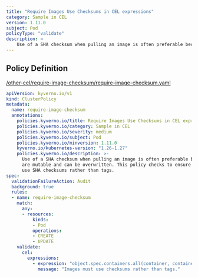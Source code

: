 ```yaml
---
title: "Require Images Use Checksums in CEL expressions"
category: Sample in CEL
version: 1.11.0
subject: Pod
policyType: "validate"
description: >
    Use of a SHA checksum when pulling an image is often preferable because tags are mutable and can be overwritten. This policy checks to ensure that all images use SHA checksums rather than tags.
---
```


## Policy Definition
<a href="https://github.com/kyverno/policies/raw/main//other-cel/require-image-checksum/require-image-checksum.yaml" target="-blank">/other-cel/require-image-checksum/require-image-checksum.yaml</a>

```yaml
apiVersion: kyverno.io/v1
kind: ClusterPolicy
metadata:
  name: require-image-checksum
  annotations:
    policies.kyverno.io/title: Require Images Use Checksums in CEL expressions
    policies.kyverno.io/category: Sample in CEL 
    policies.kyverno.io/severity: medium
    policies.kyverno.io/subject: Pod
    policies.kyverno.io/minversion: 1.11.0
    kyverno.io/kubernetes-version: "1.26-1.27"
    policies.kyverno.io/description: >-
      Use of a SHA checksum when pulling an image is often preferable because tags
      are mutable and can be overwritten. This policy checks to ensure that all images
      use SHA checksums rather than tags.
spec:
  validationFailureAction: Audit
  background: true
  rules:
  - name: require-image-checksum
    match:
      any:
      - resources:
          kinds:
          - Pod
          operations:
          - CREATE
          - UPDATE
    validate:
      cel:
        expressions:
          - expression: "object.spec.containers.all(container, container.image.contains('@'))"
            message: "Images must use checksums rather than tags."


```
